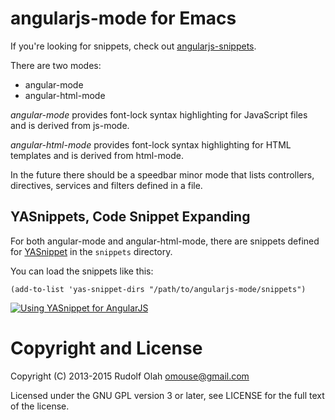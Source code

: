 # angularjs-mode for Emacs

If you're looking for snippets, check out
[angularjs-snippets](https://github.com/magnars/angular-snippets.el).

There are two modes:

* angular-mode
* angular-html-mode

*angular-mode* provides font-lock syntax highlighting for JavaScript
files and is derived from js-mode.

*angular-html-mode* provides font-lock syntax highlighting for HTML
templates and is derived from html-mode.

In the future there should be a speedbar minor mode that lists
controllers, directives, services and filters defined in a file.

## YASnippets, Code Snippet Expanding

For both angular-mode and angular-html-mode, there are snippets
defined for [YASnippet](http://emacswiki.org/emacs/Yasnippet) in the
`snippets` directory.

You can load the snippets like this:

    (add-to-list 'yas-snippet-dirs "/path/to/angularjs-mode/snippets")

[![Using YASnippet for AngularJS](https://img.youtube.com/vi/GniuRBlfPsw/0.jpg)](https://www.youtube.com/watch?v=GniuRBlfPsw)

# Copyright and License

Copyright (C) 2013-2015 Rudolf Olah <omouse@gmail.com>

Licensed under the GNU GPL version 3 or later, see LICENSE for the
full text of the license.
